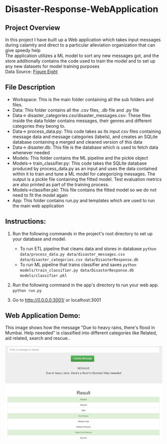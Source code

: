 # Disaster-Response-WebApplication

## Project Overview
In this project I have built up a Web application which takes input messages during calamity and direct to a particular alleviation organization that can give speedy help
<br> The application utilizes a ML model to sort any new messages got, and the store additionally contains the code used to train the model and to set up any new datasets for model training purposes
<br>Data Source: [Figure Eight](https://www.figure-eight.com/data-for-everyone/)
<br>
## File Description
* Workspace: This is the main folder containing all the sub folders and files.
* Data: This folder contains all the .csv files, .db file and .py file
* Data-> disaster_categories.csv/disaster_messages.csv: These files inside the data folder contains messages, their genres and different categories they beong to.
* Data-> process_data.py: This code takes as its input csv files containing message data and message categories (labels), and creates an SQLite database containing a merged and cleaned version of this data
* Data-> disaster.db: This file is the database which is used to fetch data whenever needed
* Models: This folder contains the ML pipeline and the pickle object
* Models-> train_classifier.py: This code takes the SQLite database produced by process_data.py as an input and uses the data contained within it to train and tune a ML model for categorizing messages. The output is a pickle file containing the fitted model. Test evaluation metrics are also printed as part of the training process.
* Models->classifier.pkl: This file contains the fitted model so we do not need to fit the model again
* App: This folder contains run.py and templates which are used to run the main web application

## Instructions:
1. Run the following commands in the project's root directory to set up your database and model.

    - To run ETL pipeline that cleans data and stores in database
        `python data/process_data.py data/disaster_messages.csv data/disaster_categories.csv data/DisasterResponse.db`
    - To run ML pipeline that trains classifier and saves
        `python models/train_classifier.py data/DisasterResponse.db models/classifier.pkl`

2. Run the following command in the app's directory to run your web app.
    `python run.py`

3. Go to http://0.0.0.0:3001/ or localhost:3001

## Web Application Demo:
This image shows how the message "Due to heavy rains, there's flood in Mumbai. Help neeeded" is classified into different categories like Related, aid related, search and rescue..
<br>
<br>
<img src='Img/app1.PNG' width='800'>
